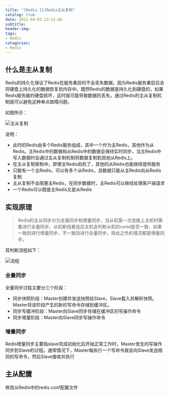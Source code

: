```yaml
---
title: "[Redis-11]Redis主从复制"
catalog: true
date: 2021-04-02 13:13:46
subtitle:
header-img:
tags:
- Redis
catagories:
- Redis
---
```


## 什么是主从复制

Redis的持久化保证了Redis在服务重启时不会丢失数据，因为Redis服务重启后会将硬盘上持久化的数据恢复到内存中。既然Redis的数据是持久化到硬盘的，如果Redis服务器的硬盘损坏，这时就可能导致数据的丢失。通过Redis的主从复制机制就可以避免这种单点故障问题。

如图所示：

![主从复制](master-slave.png)

说明：

- 此时的Redis由多个Redis服务组成，其中一个作为主Redis，其他作为从Redis。主Redis中的数据和从Redis中的数据会保持实时同步，当主Redis中写入数据时会通过主从复制机制将数据复制到其他从Redis上。
- 在主从复制架构中，即使主Redis宕机了，其他的从Redis也能继续提供服务
- 只能有一个主Redis，可以有多个从Redis，且数据只能从主Redis向从Redis复制
- 主从复制不会阻塞主Redis，在同步数据时，主Redis可以继续处理客户端请求
- 一个Redis可以既是主Redis又是从Redis

## 实现原理

> Redis的主从同步分为全量同步和增量同步，当从机第一次连接上主机时需要进行全量同步。从机断线重连后主机会判断从机的runid是否一致，如果一致则进行增量同步，不一致则进行全量同步。除此之外的情况都是增量同步。

其判断流程如下：

![流程](flow.png)

### **全量同步**

全量同步过程主要分三个阶段：

- 同步快照阶段：Master创建并发送快照给Slave，Slave载入并解析快照。Master将该阶段产生的新的写命令存储到缓冲区。
- 同步写缓冲阶段：Master向Slave同步存储在缓冲区的写操作命令
- 同步增量阶段：Master向Slave同步写操作命令

### 增量同步

Redis增量同步主要指slave完成初始化后开始正常工作时，Master发生的写操作同步到Slave的过程。通常情况下，Master每执行一个写命令就会向Slave发送相同的写命令，然后Slave接收并执行

## 主从配置

修改从Redis中的redis.conf配置文件

```

```

